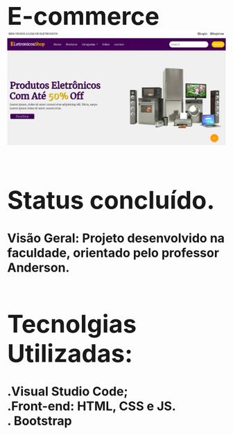 <h1>
 <div class="content">
      <h1> <span>E-commerce</span>
        <br>
   <img src="./images/readmi.png">
<h1>

# Status concluído.


Visão Geral:
Projeto desenvolvido na faculdade, orientado pelo professor Anderson.  

# Tecnolgias Utilizadas:
 .Visual Studio Code; <br>
 .Front-end: HTML, CSS e JS. <br>
 . Bootstrap

